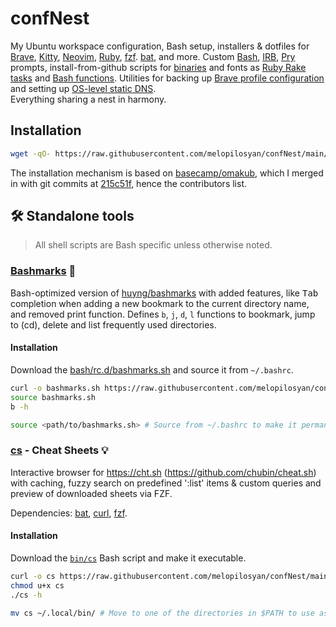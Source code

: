 # confNest

My Ubuntu workspace configuration, Bash setup, installers & dotfiles for
[Brave](https://brave.com/),
[Kitty](https://sw.kovidgoyal.net/kitty/),
[Neovim](https://neovim.io/),
[Ruby](https://www.ruby-lang.org/en/),
[fzf](https://github.com/junegunn/fzf).
[bat](https://github.com/sharkdp/bat),
and more.
Custom [Bash](/bash/rc.d/prompt.sh), [IRB](/dotfiles/.irbrc), [Pry](/dotfiles/.pryrc) prompts,
install-from-github scripts for [binaries](/install/apps-terminal.sh) and fonts as
[Ruby Rake tasks](/rakelib/install.rake) and [Bash functions](/bash/functions.sh).
Utilities for backing up [Brave profile configuration](/utils/copy_brave_profile.sh)
and setting up [OS-level static DNS](/utils/set_static_dns.sh). \
Everything sharing a nest in harmony.

## Installation

```bash
wget -qO- https://raw.githubusercontent.com/melopilosyan/confNest/main/install.sh | bash
```

The installation mechanism is based on [basecamp/omakub](https://github.com/basecamp/omakub),
which I merged in with git commits at
[215c51f](https://github.com/basecamp/omakub/tree/215c51fc0d0b9d6b45f75088c68c74750774f245),
hence the contributors list.


## 🛠️ Standalone tools

> All shell scripts are Bash specific unless otherwise noted.

### [Bashmarks](/bash/rc.d/bashmarks.sh) 🔖
Bash-optimized version of [huyng/bashmarks](https://github.com/huyng/bashmarks) with added
features, like <kbd>Tab</kbd> completion when adding a new bookmark to the current directory name, and
removed print function. Defines `b`, `j`, `d`, `l` functions to bookmark, jump to (cd),
delete and list frequently used directories.

#### Installation
Download the [bash/rc.d/bashmarks.sh](/bash/rc.d/bashmarks.sh) and source it from `~/.bashrc`.

```sh
curl -o bashmarks.sh https://raw.githubusercontent.com/melopilosyan/confNest/main/bash/rc.d/bashmarks.sh
source bashmarks.sh
b -h

source <path/to/bashmarks.sh> # Source from ~/.bashrc to make it permanent
```

### [cs](/bin/cs) - Cheat Sheets 💡
Interactive browser for https://cht.sh (https://github.com/chubin/cheat.sh)
with caching, fuzzy search on predefined ':list' items & custom queries and
preview of downloaded sheets via FZF.

Dependencies: [bat](https://github.com/sharkdp/bat), [curl](https://github.com/curl/curl), [fzf](https://github.com/junegunn/fzf).

#### Installation
Download the [`bin/cs`](/bin/cs) Bash script and make it executable.

```sh
curl -o cs https://raw.githubusercontent.com/melopilosyan/confNest/main/bin/cs
chmod u+x cs
./cs -h

mv cs ~/.local/bin/ # Move to one of the directories in $PATH to use as a command
```
